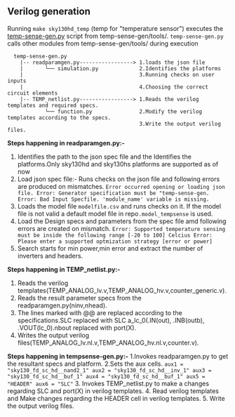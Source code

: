 Verilog generation
------------------

Running ``make sky130hd_temp`` (temp for "temperature sensor") executes the [temp-sense-gen.py](https://github.com/idea-fasoc/OpenFASOC/blob/main/openfasoc/generators/temp-sense-gen/tools/temp-sense-gen.py) script from temp-sense-gen/tools/. 
`temp-sense-gen.py` calls other modules from temp-sense-gen/tools/ during execution

```
  temp-sense-gen.py
    |-- readparamgen.py-----------------> 1.loads the json file
    |       └── simulation.py             2.Identifies the platforms
    |                                     3.Running checks on user inputs
    |                                     4.Choosing the correct circuit elements
    |-- TEMP_netlist.py-----------------> 1.Reads the verilog templates and required specs.
            └── function.py               2.Modify the verilog templates according to the specs.
                                          3.Write the output verilog files.
```
**Steps happening in readparamgen.py:-**
  1. Identifies the path to the json spec file and the Identifies the platforms.Only sky130hd and sky130hs platforms are supported as of now
  2. Load json spec file:- Runs checks on the json file and following errors are produced on mismatches.
            ```
            Error occurred opening or loading json file.
            Error: Generator specification must be "temp-sense-gen.
            Error: Bad Input Specfile. 'module_name' variable is missing.
            ```
  3. Loads the model file `modelfile.csv` and runs checks on it. If the model file is not valid a default model file in repo`.model_tempsense` is used.
  4. Load the Design specs and parameters from the spec file amd following errors are created on mismatch.
            ```
            Error: Supported temperature sensing must be inside the following range [-20 to 100] Celcius
            Error: Please enter a supported optmization strategy [error or power]
            ```
  5. Search starts for min power,min error and extract the number of inverters and headers.
  
  **Steps happening in TEMP_netlist.py:-**
  1. Reads the verilog templates(TEMP_ANALOG_lv.v,TEMP_ANALOG_hv.v,counter_generic.v).
  2. Reads the result parameter specs from the readparamgen.py(ninv,nhead).
  3. The lines marked with @@  are replaced according to the specifications.SLC replaced with SLC a_lc_0(.IN(out), .INB(outb), .VOUT(lc_0).nbout replaced with port(X).
  4. Writes the output verilog files(TEMP_ANALOG_lv.nl.v,TEMP_ANALOG_hv.nl.v,counter.v).
  
  **Steps happening in tempsense-gen.py:-**
  1.Invokes readparamgen.py to get the resultant specs and platform.
  2.Sets the aux cells.
          ```
            aux1 = "sky130_fd_sc_hd__nand2_1"
            aux2 = "sky130_fd_sc_hd__inv_1"
            aux3 = "sky130_fd_sc_hd__buf_1"
            aux4 = "sky130_fd_sc_hd__buf_1"
            aux5 = "HEADER"
            aux6 = "SLC"
          ```
  3. Invokes TEMP_netlist.py to make a changes regarding SLC and port(X) in verilog templates.
  4. Read verilog templates and Make changes regarding the HEADER cell in verilog templates.
  5. Write the output verilog files.
  
